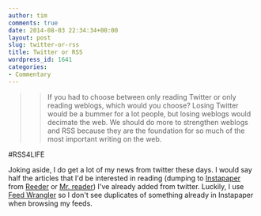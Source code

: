 ```yaml
---
author: tim
comments: true
date: 2014-08-03 22:34:34+00:00
layout: post
slug: twitter-or-rss
title: Twitter or RSS
wordpress_id: 1641
categories:
- Commentary
---
```


<blockquote>

> 
> If you had to choose between only reading Twitter or only reading weblogs, which would you choose? Losing Twitter would be a bummer for a lot people, but losing weblogs would decimate the web. We should do more to strengthen weblogs and RSS because they are the foundation for so much of the most important writing on the web.
> 
> 
</blockquote>





#RSS4LIFE





Joking aside, I do get a lot of my news from twitter these days. I would say half the articles that I'd be interested in reading (dumping to [Instapaper](https://itunes.apple.com/us/app/instapaper/id288545208?mt=8&at=11laRZ&ct=LCP) from [Reeder](https://itunes.apple.com/us/app/reeder-2/id697846300?mt=8&at=11laRZ&ct=LCP) or [Mr. reader](https://itunes.apple.com/us/app/mr.-reader/id412874834?mt=8&at=11laRZ&ct=LCP)) I've already added from twitter.
Luckily, I use [Feed Wrangler](https://itunes.apple.com/us/app/feed-wrangler/id634486174?mt=8k) so I don't see duplicates of something already in Instapaper when browsing my feeds.
